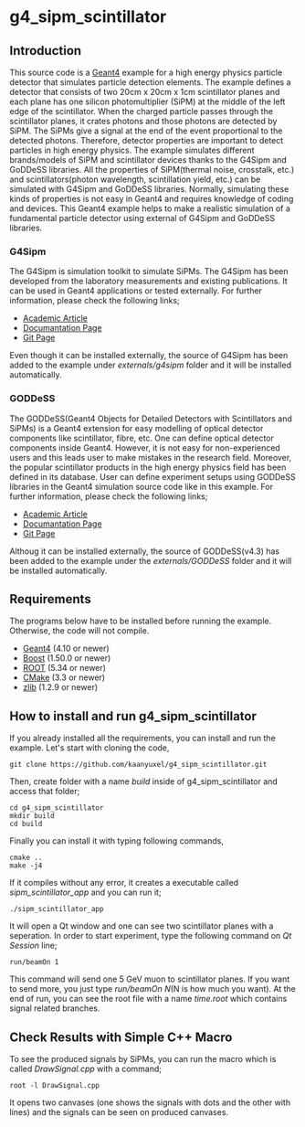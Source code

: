 # g4_sipm_scintillator


## Introduction
This source code is a [Geant4](https://github.com/Geant4/geant4) example for a high energy physics particle detector that simulates particle detection elements. The example defines a detector that consists of two 20cm x 20cm x 1cm scintillator planes and each plane has one silicon photomultiplier (SiPM) at the middle of the left edge of the scintillator. When the charged particle passes through the scintillator planes, it crates photons and those photons are detected by SiPM. The SiPMs give a signal at the end of the event proportional to the detected photons. Therefore, detector properties are important to detect particles in high energy physics. The example simulates different brands/models of SiPM and scintillator devices thanks to the G4Sipm and GoDDeSS libraries. All the properties of SiPM(thermal noise, crosstalk, etc.) and scintillators(photon wavelength, scintillation yield, etc.) can be simulated with G4Sipm and GoDDeSS libraries. Normally, simulating these kinds of properties is not easy in Geant4 and requires knowledge of coding and devices. This Geant4 example helps to make a realistic simulation of a fundamental particle detector using external of G4Sipm and GoDDeSS libraries.

### G4Sipm
The G4Sipm is simulation toolkit to simulate SiPMs. The G4Sipm has been developed from the laboratory measurements and existing publications. It can be used in Geant4 applications or tested externally. For further information, please check the following links;
* [Academic Article](http://dx.doi.org/10.1016/j.nima.2015.01.067)
* [Documantation Page](http://g4sipm.readthedocs.io/en/latest/index.html) 
* [Git Page](https://github.com/ntim/g4sipm)

Even though it can be installed externally, the source of G4Sipm has been added to the example under *externals/g4sipm* folder and it will be installed automatically.

### GODDeSS
The GODDeSS(Geant4 Objects for Detailed Detectors with Scintillators and SiPMs) is a Geant4 extension for easy modelling of optical detector components like scintillator, fibre, etc. One can define optical detector components inside Geant4. However, it is not easy for non-experienced users and this leads user to make mistakes in the research field. Moreover, the popular scintillator products in the high energy physics field has been defined in its database. User can define experiment setups using GODDeSS libraries in the Geant4 simulation source code like in this example. For further information, please check the following links;
* [Academic Article](https://iopscience.iop.org/article/10.1088/1748-0221/12/04/P04026)
* [Documantation Page](https://git.rwth-aachen.de/3pia/forge/goddess-package/-/wikis/Documentation) 
* [Git Page](https://git.rwth-aachen.de/3pia/forge/goddess-package)

Althoug it can be installed externally, the source of GODDeSS(v4.3) has been added to the example under the *externals/GODDeSS* folder and it will be installed automatically.

## Requirements
The programs below have to be installed before running the example. Otherwise, the code will not compile.
 
* [Geant4](https://github.com/Geant4/geant4) (4.10 or newer)
* [Boost](http://www.boost.org/) (1.50.0 or newer)
* [ROOT](https://root.cern.ch) (5.34 or newer)
* [CMake](https://cmake.org/) (3.3 or newer)
* [zlib](https://zlib.net/) (1.2.9 or newer)

## How to install and run g4_sipm_scintillator

If you already installed all the requirements, you can install and run the example. Let's start with cloning the code,
```
git clone https://github.com/kaanyuxel/g4_sipm_scintillator.git
```
Then, create folder with a name *build* inside of g4_sipm_scintillator and access that folder;
```
cd g4_sipm_scintillator
mkdir build
cd build
```
Finally you can install it with typing following commands,
```
cmake ..
make -j4
```
If it compiles without any error, it creates a executable called *sipm_scintillator_app* and you can run it;
```
./sipm_scintillator_app
```
It will open a Qt window and one can see two scintillator planes with a seperation. In order to start experiment, type the following command on *Qt Session* line;
```
run/beamOn 1
```
This command will send one 5 GeV muon to scintillator planes. If you want to send more, you just type *run/beamOn N*(N is how much you want). At the end of run, you can see the root file with a name *time.root* which contains signal related branches. 

## Check Results with Simple C++ Macro
To see the produced signals by SiPMs, you can run the macro which is called *DrawSignal.cpp* with a command;
```
root -l DrawSignal.cpp
```
It opens two canvases (one shows the signals with dots and the other with lines) and the signals can be seen on produced canvases. 
